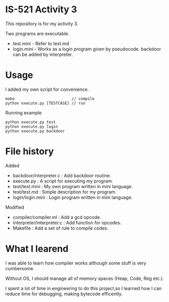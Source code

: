 # IS-521 Activity 3

This repository is for my activity 3.

Two programs are executable.

- test.mini  - Refer to test.md
- login.mini - Works as a login program given by pseudocode.
             backdoor can be added by interpreter.

# Usage

I added my own script for convenience.
	
	make 				         // compile
	python execute.py [TESTCASE] // run


Running example

	python execute.py test
	python execute.py login
	python execute.py backdoor

# File history

Added
- backdoor/interpreter.c : Add backdoor routine.
- execute.py 			 : A script for executing my program.
- test/test.mini 		 : My own program written in mini language.
- test/test.md 		     : Simple description for my program.
- login/login.mini  	 : Login program written in mini language.

Modified
- compiler/compiler.ml   : Add a gcd opcode.
- interpreter/interpreter.c : Add function for opcodes.
- Makefile      : Add a set of rule to compile codes.

# What I learend

I was able to learn how compiler works although some stuff is very cumbersome.

Without OS, I should manage all of memory spaces (Heap, Code, Reg etc.).

I spent a lot of time in engineering to do this project,so I learned how I can reduce time for debugging, making bytecode efficently.